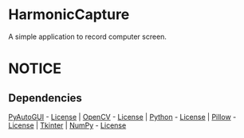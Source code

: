 # HarmonicCapture
A simple application to record computer screen.




# NOTICE
## Dependencies
[PyAutoGUI](https://github.com/asweigart/pyautogui/) - [License](https://github.com/asweigart/pyautogui/blob/master/LICENSE.txt) | 
[OpenCV](https://github.com/opencv/opencv-python) - [License](https://github.com/opencv/opencv/blob/4.x/LICENSE) | 
[Python](https://www.python.org/) - [License](https://opensource.org/licenses/PythonSoftFoundation.php) | 
[Pillow](https://github.com/python-pillow/Pillow) - [License](https://github.com/python-pillow/Pillow/blob/main/LICENSE) | 
[Tkinter](https://docs.python.org/3/library/tkinter.html) | 
[NumPy](https://github.com/numpy/numpy) - [License](https://github.com/numpy/numpy/blob/main/LICENSE.txt)

